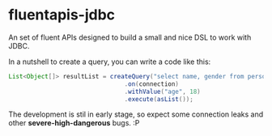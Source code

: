 fluentapis-jdbc
===============

An set of fluent APIs designed to build a small and nice DSL to work with JDBC.

In a nutshell to create a query, you can write a code like this:

```java
List<Object[]> resultList = createQuery("select name, gender from person where age > :age")
                                .on(connection)
								.withValue("age", 18)
								.execute(asList());
```

The development is stil in early stage, so expect some connection leaks and other **severe-high-dangerous** bugs. :P

